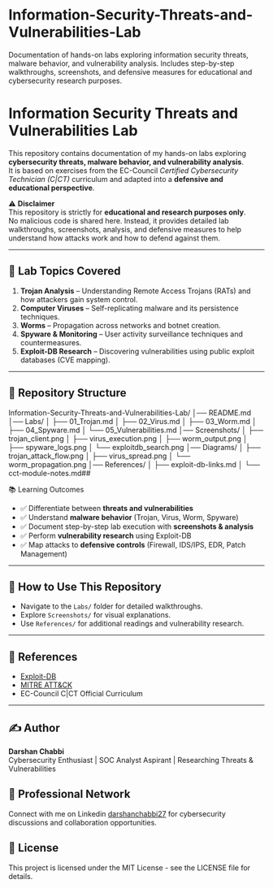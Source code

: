 # Information-Security-Threats-and-Vulnerabilities-Lab
Documentation of hands-on labs exploring information security threats, malware behavior, and vulnerability analysis. Includes step-by-step walkthroughs, screenshots, and defensive measures for educational and cybersecurity research purposes.

# Information Security Threats and Vulnerabilities Lab

This repository contains documentation of my hands-on labs exploring **cybersecurity threats, malware behavior, and vulnerability analysis**.  
It is based on exercises from the EC-Council *Certified Cybersecurity Technician (C|CT)* curriculum and adapted into a **defensive and educational perspective**.

⚠️ **Disclaimer**  
This repository is strictly for **educational and research purposes only**.  
No malicious code is shared here. Instead, it provides detailed lab walkthroughs, screenshots, analysis, and defensive measures to help understand how attacks work and how to defend against them.

---

## 🔹 Lab Topics Covered
1. **Trojan Analysis** – Understanding Remote Access Trojans (RATs) and how attackers gain system control.  
2. **Computer Viruses** – Self-replicating malware and its persistence techniques.  
3. **Worms** – Propagation across networks and botnet creation.  
4. **Spyware & Monitoring** – User activity surveillance techniques and countermeasures.  
5. **Exploit-DB Research** – Discovering vulnerabilities using public exploit databases (CVE mapping).  

---

## 📂 Repository Structure
Information-Security-Threats-and-Vulnerabilities-Lab/
│── README.md
│── Labs/
│ ├── 01_Trojan.md
│ ├── 02_Virus.md
│ ├── 03_Worm.md
│ ├── 04_Spyware.md
│ └── 05_Vulnerabilities.md
│── Screenshots/
│ ├── trojan_client.png
│ ├── virus_execution.png
│ ├── worm_output.png
│ ├── spyware_logs.png
│ └── exploitdb_search.png
│── Diagrams/
│ ├── trojan_attack_flow.png
│ ├── virus_spread.png
│ └── worm_propagation.png
│── References/
│ ├── exploit-db-links.md
│ └── cct-module-notes.md## 


📚 Learning Outcomes
- ✅ Differentiate between **threats and vulnerabilities**  
- ✅ Understand **malware behavior** (Trojan, Virus, Worm, Spyware)  
- ✅ Document step-by-step lab execution with **screenshots & analysis**  
- ✅ Perform **vulnerability research** using Exploit-DB  
- ✅ Map attacks to **defensive controls** (Firewall, IDS/IPS, EDR, Patch Management)  

---

## 🚀 How to Use This Repository
- Navigate to the `Labs/` folder for detailed walkthroughs.  
- Explore `Screenshots/` for visual explanations.  
- Use `References/` for additional readings and vulnerability research.  

---

## 📌 References
- [Exploit-DB](https://www.exploit-db.com/)  
- [MITRE ATT&CK](https://attack.mitre.org/)  
- EC-Council C|CT Official Curriculum    

---

## ✍️ Author
**Darshan Chabbi**  
Cybersecurity Enthusiast | SOC Analyst Aspirant | Researching Threats & Vulnerabilities

## 🤝 Professional Network
Connect with me on Linkedin [darshanchabbi27](https://www.linkedin.com/in/darshanchabbi27) for cybersecurity discussions and collaboration opportunities.

## 📄 License
This project is licensed under the MIT License - see the LICENSE file for details.
